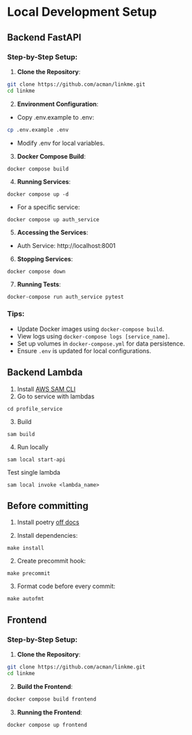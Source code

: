 # Local Development Setup

## Backend FastAPI

### Step-by-Step Setup:

1. **Clone the Repository**:
```bash
git clone https://github.com/acman/linkme.git
cd linkme
```

2. **Environment Configuration**:

* Copy .env.example to .env:
```bash
cp .env.example .env
```
* Modify .env for local variables.

3. **Docker Compose Build**:

```
docker compose build
```

4. **Running Services**:

```
docker compose up -d
```

* For a specific service:

```
docker compose up auth_service
```

5. **Accessing the Services**:

* Auth Service: http://localhost:8001

6. **Stopping Services**:

```
docker compose down
```

7. **Running Tests**:

```
docker-compose run auth_service pytest
```

### Tips:
* Update Docker images using `docker-compose build`.
* View logs using `docker-compose logs [service_name]`.
* Set up volumes in `docker-compose.yml` for data persistence.
* Ensure `.env` is updated for local configurations.

## Backend Lambda

1. Install [AWS SAM CLI](https://docs.aws.amazon.com/serverless-application-model/latest/developerguide/serverless-sam-cli-install.html)
2. Go to service with lambdas

```
cd profile_service
```

3. Build

```
sam build
```

4. Run locally

```
sam local start-api
```

Test single lambda

```
sam local invoke <lambda_name>
```

## Before committing

1. Install poetry [off docs](https://python-poetry.org/docs/#installation)

1. Install dependencies:

```
make install
```

2. Create precommit hook:

```
make precommit
```

3. Format code before every commit:

```
make autofmt
```

## Frontend

### Step-by-Step Setup:

1. **Clone the Repository**:
```bash
git clone https://github.com/acman/linkme.git
cd linkme
```

2. **Build the Frontend**:

```bash
docker compose build frontend
```

3. **Running the Frontend**:

```bash
docker compose up frontend
```
